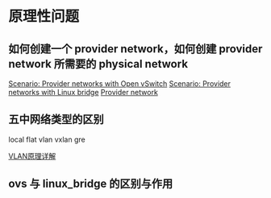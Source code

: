 # 原理性问题

## 如何创建一个 provider network，如何创建 provider network 所需要的 physical network

[Scenario: Provider networks with Open vSwitch](https://docs.openstack.org/liberty/networking-guide/scenario-provider-ovs.html)
[Scenario: Provider networks with Linux bridge](https://docs.openstack.org/liberty/networking-guide/scenario-provider-lb.html)
[Provider network](https://docs.openstack.org/mitaka/install-guide-ubuntu/launch-instance-networks-provider.html	)


## 五中网络类型的区别

local flat vlan vxlan gre

[VLAN原理详解](http://blog.csdn.net/phunxm/article/details/9498829/)

## ovs 与 linux_bridge 的区别与作用
